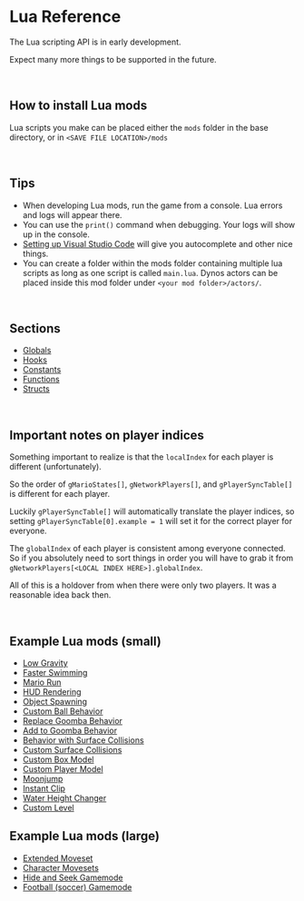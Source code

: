 # Lua Reference

The Lua scripting API is in early development.

Expect many more things to be supported in the future.

<br />

## How to install Lua mods
Lua scripts you make can be placed either the `mods` folder in the base directory, or in `<SAVE FILE LOCATION>/mods`

<br />

## Tips
- When developing Lua mods, run the game from a console. Lua errors and logs will appear there.
- You can use the `print()` command when debugging. Your logs will show up in the console.
- [Setting up Visual Studio Code](vs-code-setup.md) will give you autocomplete and other nice things.
- You can create a folder within the mods folder containing multiple lua scripts as long as one script is called `main.lua`. Dynos actors can be placed inside this mod folder under `<your mod folder>/actors/`.
<br />

## Sections
- [Globals](globals.md)
- [Hooks](hooks.md)
- [Constants](constants.md)
- [Functions](functions.md)
- [Structs](structs.md)

<br />

## Important notes on player indices

Something important to realize is that the `localIndex` for each player is different (unfortunately).

So the order of `gMarioStates[]`, `gNetworkPlayers[]`, and `gPlayerSyncTable[]` is different for each player.

Luckily `gPlayerSyncTable[]` will automatically translate the player indices, so setting `gPlayerSyncTable[0].example = 1` will set it for the correct player for everyone.

The `globalIndex` of each player is consistent among everyone connected. So if you absolutely need to sort things in order you will have to grab it from `gNetworkPlayers[<LOCAL INDEX HERE>].globalIndex`.

All of this is a holdover from when there were only two players. It was a reasonable idea back then.

<br />

## Example Lua mods (small)
- [Low Gravity](examples/mods/low-gravity.lua)
- [Faster Swimming](../../mods/faster-swimming.lua)
- [Mario Run](examples/Mario-Run.lua)
- [HUD Rendering](examples/hud.lua)
- [Object Spawning](examples/spawn-stuff.lua)
- [Custom Ball Behavior](examples/behavior-ball.lua)
- [Replace Goomba Behavior](examples/behavior-replace-goomba.lua)
- [Add to Goomba Behavior](examples/behavior-add-to-goomba.lua)
- [Behavior with Surface Collisions](examples/behavior-surface-collisions.lua)
- [Custom Surface Collisions](examples/big-paddle)
- [Custom Box Model](examples/custom-box-model)
- [Custom Player Model](examples/koopa-player-model)
- [Moonjump](examples/moonjump.lua)
- [Instant Clip](examples/instant-clip.lua)
- [Water Height Changer](examples/water-level.lua)
- [Custom Level](examples/custom-level)

## Example Lua mods (large)
- [Extended Moveset](../../mods/extended-moveset.lua)
- [Character Movesets](../../mods/character-movesets.lua)
- [Hide and Seek Gamemode](../../mods/hide-and-seek.lua)
- [Football (soccer) Gamemode](../../mods/football.lua)
